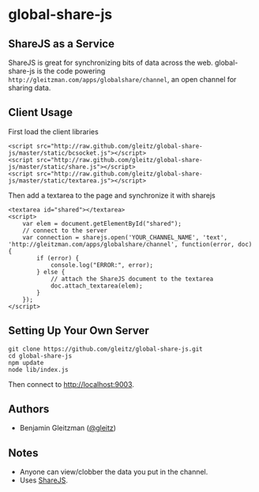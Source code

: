 # global-share-js

## ShareJS as a Service

ShareJS is great for synchronizing bits of data across the web. global-share-js is the code powering `http://gleitzman.com/apps/globalshare/channel`, an open channel for sharing data.

Client Usage
-----

First load the client libraries

    <script src="http://raw.github.com/gleitz/global-share-js/master/static/bcsocket.js"></script>
    <script src="http://raw.github.com/gleitz/global-share-js/master/static/share.js"></script>
    <script src="http://raw.github.com/gleitz/global-share-js/master/static/textarea.js"></script>

Then add a textarea to the page and synchronize it with sharejs

    <textarea id="shared"></textarea>
    <script>
        var elem = document.getElementById("shared");
        // connect to the server
        var connection = sharejs.open('YOUR_CHANNEL_NAME', 'text', 'http://gleitzman.com/apps/globalshare/channel', function(error, doc) {
            if (error) {
                console.log("ERROR:", error);
            } else {
                // attach the ShareJS document to the textarea
                doc.attach_textarea(elem);
            }
        });
    </script>

Setting Up Your Own Server
-----

    git clone https://github.com/gleitz/global-share-js.git
    cd global-share-js
    npm update
    node lib/index.js

Then connect to [http://localhost:9003](http://localhost:9003).

Authors
------

-  Benjamin Gleitzman ([@gleitz](http://github.com/gleitz))


Notes
-----

-  Anyone can view/clobber the data you put in the channel.
-  Uses [ShareJS](https://github.com/share/ShareJS).
